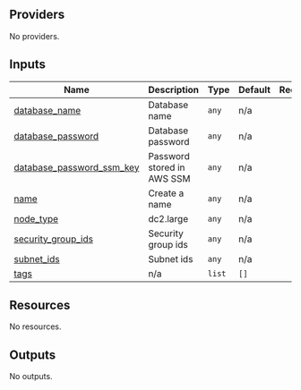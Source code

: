 <!-- BEGIN_TF_DOCS -->

## Providers

No providers.
## Inputs

| Name | Description | Type | Default | Required |
|------|-------------|------|---------|:--------:|
| <a name="input_database_name"></a> [database\_name](#input\_database\_name) | Database name | `any` | n/a | yes |
| <a name="input_database_password"></a> [database\_password](#input\_database\_password) | Database password | `any` | n/a | yes |
| <a name="input_database_password_ssm_key"></a> [database\_password\_ssm\_key](#input\_database\_password\_ssm\_key) | Password stored in AWS SSM | `any` | n/a | yes |
| <a name="input_name"></a> [name](#input\_name) | Create a name | `any` | n/a | yes |
| <a name="input_node_type"></a> [node\_type](#input\_node\_type) | dc2.large | `any` | n/a | yes |
| <a name="input_security_group_ids"></a> [security\_group\_ids](#input\_security\_group\_ids) | Security group ids | `any` | n/a | yes |
| <a name="input_subnet_ids"></a> [subnet\_ids](#input\_subnet\_ids) | Subnet ids | `any` | n/a | yes |
| <a name="input_tags"></a> [tags](#input\_tags) | n/a | `list` | `[]` | no |
## Resources

No resources.
## Outputs

No outputs.
<!-- END_TF_DOCS -->